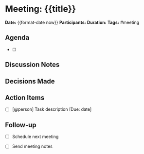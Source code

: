 # Meeting: {{title}}

**Date:** {{format-date now}}
**Participants:**
**Duration:**
**Tags:** #meeting

## Agenda
- [ ]

## Discussion Notes

## Decisions Made

## Action Items
- [ ] [@person] Task description [Due: date]

## Follow-up
- [ ] Schedule next meeting
- [ ] Send meeting notes


